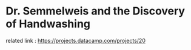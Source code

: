 # Dr. Semmelweis and the Discovery of Handwashing

related link : https://projects.datacamp.com/projects/20
